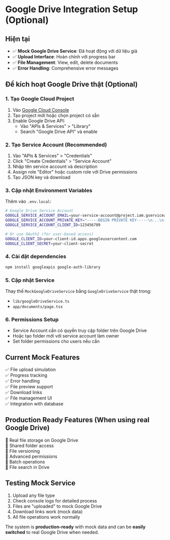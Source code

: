 # Google Drive Integration Setup (Optional)

## Hiện tại
- ✅ **Mock Google Drive Service**: Đã hoạt động với dữ liệu giả
- ✅ **Upload Interface**: Hoàn chỉnh với progress bar
- ✅ **File Management**: View, edit, delete documents
- ✅ **Error Handling**: Comprehensive error messages

## Để kích hoạt Google Drive thật (Optional)

### 1. Tạo Google Cloud Project
1. Vào [Google Cloud Console](https://console.cloud.google.com/)
2. Tạo project mới hoặc chọn project có sẵn
3. Enable Google Drive API:
   - Vào "APIs & Services" > "Library"
   - Search "Google Drive API" và enable

### 2. Tạo Service Account (Recommended)
1. Vào "APIs & Services" > "Credentials"
2. Click "Create Credentials" > "Service Account"
3. Nhập tên service account và description
4. Assign role "Editor" hoặc custom role với Drive permissions
5. Tạo JSON key và download

### 3. Cập nhật Environment Variables
Thêm vào `.env.local`:
```bash
# Google Drive Service Account
GOOGLE_SERVICE_ACCOUNT_EMAIL=your-service-account@project.iam.gserviceaccount.com
GOOGLE_SERVICE_ACCOUNT_PRIVATE_KEY="-----BEGIN PRIVATE KEY-----\n...\n-----END PRIVATE KEY-----\n"
GOOGLE_SERVICE_ACCOUNT_CLIENT_ID=123456789

# Or use OAuth2 (for user-based access)
GOOGLE_CLIENT_ID=your-client-id.apps.googleusercontent.com
GOOGLE_CLIENT_SECRET=your-client-secret
```

### 4. Cài đặt dependencies
```bash
npm install googleapis google-auth-library
```

### 5. Cập nhật Service
Thay thế `MockGoogleDriveService` bằng `GoogleDriveService` thật trong:
- `lib/googleDriveService.ts`
- `app/documents/page.tsx`

### 6. Permissions Setup
- Service Account cần có quyền truy cập folder trên Google Drive
- Hoặc tạo folder mới với service account làm owner
- Set folder permissions cho users nếu cần

## Current Mock Features
✅ File upload simulation  
✅ Progress tracking  
✅ Error handling  
✅ File preview support  
✅ Download links  
✅ File management UI  
✅ Integration with database  

## Production Ready Features (When using real Google Drive)
🔄 Real file storage on Google Drive  
🔄 Shared folder access  
🔄 File versioning  
🔄 Advanced permissions  
🔄 Batch operations  
🔄 File search in Drive  

## Testing Mock Service
1. Upload any file type
2. Check console logs for detailed process
3. Files are "uploaded" to mock Google Drive
4. Download links work (mock data)
5. All file operations work normally

The system is **production-ready** with mock data and can be **easily switched** to real Google Drive when needed.
